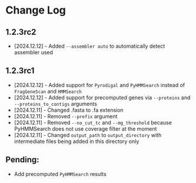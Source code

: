 # Change Log
## 1.2.3rc2
* [2024.12.12] - Added `--assembler auto` to automatically detect assembler used

## 1.2.3rc1
* [2024.12.12] - Added support for `Pyrodigal` and `PyHMMSearch` instead of `FragGeneScan` and `HMMSearch`
* [2024.12.12] - Added support for precomputed genes via `--proteins` and `--proteins_to_contigs` arguments
* [2024.12.11] - Changed .fasta to .fa extension
* [2024.12.11] - Removed `--prefix` argument
* [2024.12.11] - Removed `--no_cut_tc` and `--mg_threshold` because PyHMMSearch does not use coverage filter at the moment
* [2024.12.11] - Changed `output_path` to `output_directory` with intermediate files being added in this directory only

## Pending:
* Add precomputed `PyHMMSearch` results